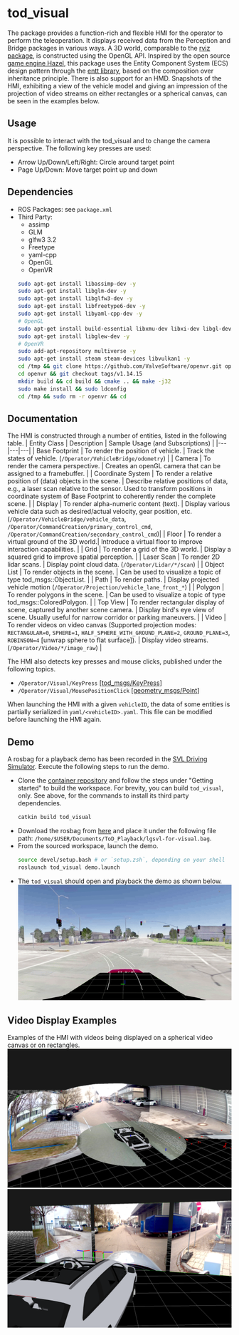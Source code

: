# tod_visual

The package provides a function-rich and flexible HMI for the operator to perform the teleoperation.
It displays received data from the Perception and Bridge packages in various ways.
A 3D world, comparable to the [rviz package](http://wiki.ros.org/rviz), is constructed using the OpenGL API. Inspired by the open
source [game engine Hazel](https://github.com/TheCherno/Hazel), this package uses the Entity Component System (ECS) design pattern through the
[entt library](https://skypjack.github.io/entt/), based on the composition over inheritance principle. There is also support for an HMD.
Snapshots of the HMI, exhibiting a view of the vehicle model and giving an impression of the projection of video streams
on either rectangles or a spherical canvas, can be seen in the examples below.

## Usage

It is possible to interact with the tod_visual and to change the camera perspective. The following key presses are used:
  * Arrow Up/Down/Left/Right: Circle around target point
  * Page Up/Down: Move target point up and down

## Dependencies
  * ROS Packages: see `package.xml`
  * Third Party:
    * assimp
    * GLM
    * glfw3 3.2
    * Freetype
    * yaml-cpp
    * OpenGL
    * OpenVR
    ```bash
    sudo apt-get install libassimp-dev -y
    sudo apt-get install libglm-dev -y
    sudo apt-get install libglfw3-dev -y
    sudo apt-get install libfreetype6-dev -y
    sudo apt-get install libyaml-cpp-dev -y
    # OpenGL
    sudo apt-get install build-essential libxmu-dev libxi-dev libgl-dev libosmesa-dev -y
    sudo apt-get install libglew-dev -y
    # OpenVR
    sudo add-apt-repository multiverse -y
    sudo apt-get install steam steam-devices libvulkan1 -y
    cd /tmp && git clone https://github.com/ValveSoftware/openvr.git openvr
    cd openvr && git checkout tags/v1.14.15
    mkdir build && cd build && cmake .. && make -j32
    sudo make install && sudo ldconfig
    cd /tmp && sudo rm -r openvr && cd
    ```

## Documentation

The HMI is constructed through a number of entities, listed in the following table.
| Entity Class | Description | Sample Usage (and Subscriptions) |
|---|---|---|
| Base Footprint | To render the position of vehicle. | Track the states of vehicle. (`/Operator/VehicleBridge/odometry`) |
| Camera | To render the camera perspective. | Creates an openGL camera that can be assigned to a framebuffer. |
| Coordinate System | To render a relative position of (data) objects in the scene. | Describe relative positions of data, e.g., a laser scan relative to the sensor. Used to transform positions in coordinate system of Base Footprint to coherently render the complete scene. |
| Display | To render alpha-numeric content (text). | Display various vehicle data such as desired/actual velocity, gear position, etc. (`/Operator/VehicleBridge/vehicle_data`, `/Operator/CommandCreation/primary_control_cmd`, `/Operator/CommandCreation/secondary_control_cmd`)|
| Floor | To render a virtual ground of the 3D world.| Introduce a virtual floor to improve interaction capabilities. |
| Grid | To render a grid of the 3D world. | Display a squared grid to improve spatial perception. |
| Laser Scan | To render 2D lidar scans. | Display point cloud data. (`/Operator/Lidar/*/scan`) |
| Object List | To render objects in the scene. | Can be used to visualize a topic of type tod_msgs::ObjectList. |
| Path | To render paths. | Display projected vehicle motion (`/Operator/Projection/vehicle_lane_front_*`) |
| Polygon | To render polygons in the scene. | Can be used to visualize a topic of type tod_msgs::ColoredPolygon. |
| Top View | To render rectangular display of scene, captured by another scene camera. | Display bird's eye view of scene. Usually useful for narrow corridor or parking maneuvers. |
| Video | To render videos on video canvas (Supported projection modes: `RECTANGULAR=0`, `SPHERE=1`, `HALF_SPHERE_WITH_GROUND_PLANE=2`, `GROUND_PLANE=3`, `ROBINSON=4` [unwrap sphere to flat surface]). | Display video streams. (`/Operator/Video/*/image_raw`) |

The HMI also detects key presses and mouse clicks, published under the following topics.
  * `/Operator/Visual/KeyPress` [[tod_msgs/KeyPress](https://github.com/TUMFTM/tod_common/blob/master/tod_msgs/msg/KeyPress.msg)]
  * `/Operator/Visual/MousePositionClick` [[geometry_msgs/Point](http://docs.ros.org/en/melodic/api/geometry_msgs/html/msg/Point.html)]

When launching the HMI with a given `vehicleID`, the data of some entities is partially serialized in `yaml/<vehicleID>.yaml`. This file can be modified before launching the HMI again.

## Demo

A rosbag for a playback demo has been recorded in the [SVL Driving Simulator](https://www.svlsimulator.com/). Execute the following steps to run the demo.
  * Clone the [container repository](https://github.com/TUMFTM/teleoperated_driving) and follow the steps under "Getting started" to build the workspace.
    For brevity, you can build `tod_visual`, only. See above, for the commands to install its third party dependencies.
    ```bash
    catkin build tod_visual
    ```
  * Download the rosbag from [here](https://mediatum.ub.tum.de/1636609?v=1) and place it under the following file path:
    `/home/$USER/Documents/ToD_Playback/lgsvl-for-visual.bag`.
  * From the sourced workspace, launch the demo.
    ```bash
    source devel/setup.bash # or `setup.zsh`, depending on your shell
    roslaunch tod_visual demo.launch
    ```
  * The `tod_visual` should open and playback the demo as shown below.
    <img src="doc/playback.gif" width="700" />

## Video Display Examples

Examples of the HMI with videos being displayed on a spherical video canvas or on rectangles.
![Alt](doc/visual_sphere.png "display of videos on sphere")
![Alt](doc/visual_rectangle.png "display of videos on rectangles")
